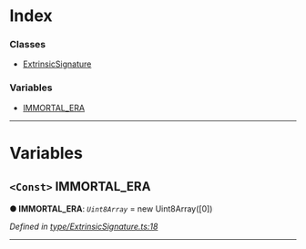 

# Index

### Classes

* [ExtrinsicSignature](../classes/_type_extrinsicsignature_.extrinsicsignature.md)

### Variables

* [IMMORTAL_ERA](_type_extrinsicsignature_.md#immortal_era)

---

# Variables

<a id="immortal_era"></a>

## `<Const>` IMMORTAL_ERA

**● IMMORTAL_ERA**: *`Uint8Array`* =  new Uint8Array([0])

*Defined in [type/ExtrinsicSignature.ts:18](https://github.com/polkadot-js/api/blob/bdd1ca4/packages/types/src/type/ExtrinsicSignature.ts#L18)*

___

